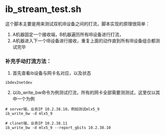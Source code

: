 # ib_stream_test.sh
这个脚本主要是用来测试双机IB设备之间的打流，脚本实现的原理很简单：
1. A机器固定一个接收端，B机器遍历所有IB设备进行打流，
2. A机器进入下一个IB设备进行接收，重复上面的动作直到所有IB设备组合都测试完毕


### 补充手动打流方法：
1. 首先查看ib设备与网卡名对应，以及状态
```shell
ibdev2netdev
```
2. 以ib_write_bw命令为例测试打流，所有的网卡全部需要测测试，这里仅以其中一个为例
```shell
# server端，业务IP 10.2.38.10，例如测试mlx5_9
ib_write_bw -d mlx5_9

# clinet端，业务IP 10.2.38.11
ib_write_bw -d mlx5_9 --report_gbits 10.2.38.10
